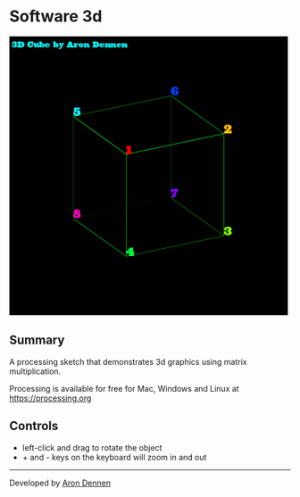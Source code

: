 Software 3d
===========

![Screenshot](/Screenshot.png)

Summary
-------
A processing sketch that demonstrates 3d graphics using matrix multiplication.

Processing is available for free for Mac, Windows and Linux at https://processing.org

Controls
--------
* left-click and drag to rotate the object
* \+ and - keys on the keyboard will zoom in and out

---
Developed by [Aron Dennen](http://www.arondennen.com)
